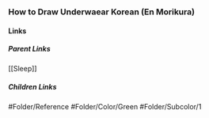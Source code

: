### How to Draw Underwaear Korean (En Morikura)
#### Links
##### Parent Links
[[Sleep]]
##### Children Links
#Folder/Reference
#Folder/Color/Green
#Folder/Subcolor/1
